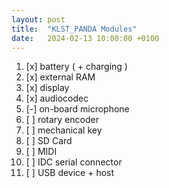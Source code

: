 ```yaml
---
layout: post
title:  "KLST_PANDA Modules"
date:   2024-02-13 10:00:00 +0100
---
```


1. [x] battery ( + charging )
2. [x] external RAM
3. [x] display
4. [x] audiocodec
5. [-] on-board microphone
6. [ ] rotary encoder
7. [ ] mechanical key
8. [ ] SD Card
9. [ ] MIDI
10. [ ] IDC serial connector
11. [ ] USB device + host
